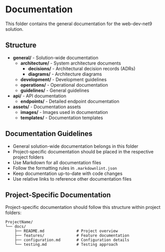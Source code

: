 # Documentation

This folder contains the general documentation for the web-dev-net9 solution.

## Structure

- **general/** - Solution-wide documentation
  - **architecture/** - System architecture documents
    - **decisions/** - Architectural decision records (ADRs)
    - **diagrams/** - Architecture diagrams
  - **development/** - Development guidelines
  - **operations/** - Operational documentation
  - **guidelines/** - General guidelines
- **api/** - API documentation
  - **endpoints/** - Detailed endpoint documentation
- **assets/** - Documentation assets
  - **images/** - Images used in documentation
  - **templates/** - Documentation templates

## Documentation Guidelines

- General solution-wide documentation belongs in this folder
- Project-specific documentation should be placed in the respective project folders
- Use Markdown for all documentation files
- Follow the formatting rules in `.markdownlint.json`
- Keep documentation up-to-date with code changes
- Use relative links to reference other documentation files

## Project-Specific Documentation

Project-specific documentation should follow this structure within project folders:

```
ProjectName/
└── docs/
    ├── README.md              # Project overview
    ├── features/              # Feature documentation
    ├── configuration.md       # Configuration details
    └── testing.md             # Testing approach
```